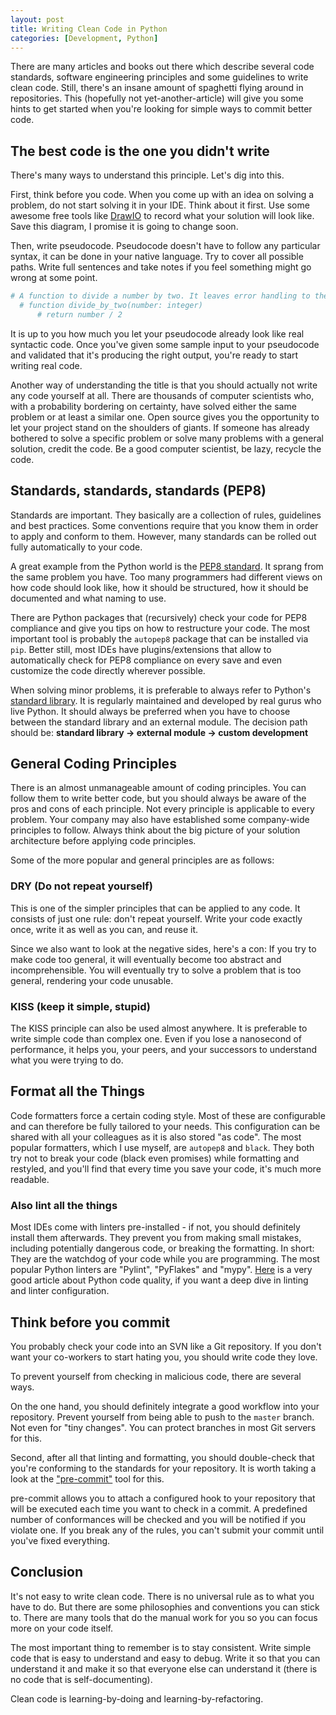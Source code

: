 ```yaml
---
layout: post
title: Writing Clean Code in Python
categories: [Development, Python]
---
```


There are many articles and books out there which describe several code standards, software engineering principles and some guidelines to write clean code. Still, there's an insane amount of spaghetti flying around in repositories. This (hopefully not yet-another-article) will give you some hints to get started when you're looking for simple ways to commit better code.

## The best code is the one you didn't write

There's many ways to understand this principle. Let's dig into this.

First, think before you code. When you come up with an idea on solving a problem, do not start solving it in your IDE. Think about it first. Use some awesome free tools like [DrawIO](https://diagrams.net) to record what your solution will look like. Save this diagram, I promise it is going to change soon.

Then, write pseudocode. Pseudocode doesn't have to follow any particular syntax, it can be done in your native language. Try to cover all possible paths. Write full sentences and take notes if you feel something might go wrong at some point.

```python
# A function to divide a number by two. It leaves error handling to the caller.
  # function divide_by_two(number: integer)
      # return number / 2
```

It is up to you how much you let your pseudocode already look like real syntactic code. Once you've given some sample input to your pseudocode and validated that it's producing the right output, you're ready to start writing real code.

Another way of understanding the title is that you should actually not write any code yourself at all. There are thousands of computer scientists who, with a probability bordering on certainty, have solved either the same problem or at least a similar one. Open source gives you the opportunity to let your project stand on the shoulders of giants. If someone has already bothered to solve a specific problem or solve many problems with a general solution, credit the code. Be a good computer scientist, be lazy, recycle the code.

## Standards, standards, standards (PEP8)

Standards are important. They basically are a collection of rules, guidelines and best practices. Some conventions require that you know them in order to apply and conform to them. However, many standards can be rolled out fully automatically to your code.

A great example from the Python world is the [PEP8 standard](https://peps.python.org/pep-0008/). It sprang from the same problem you have. Too many programmers had different views on how code should look like, how it should be structured, how it should be documented and what naming to use.

There are Python packages that (recursively) check your code for PEP8 compliance and give you tips on how to restructure your code. The most important tool is probably the `autopep8` package that can be installed via `pip`.
Better still, most IDEs have plugins/extensions that allow to automatically check for PEP8 compliance on every save and even customize the code directly wherever possible.

When solving minor problems, it is preferable to always refer to Python's [standard library](https://docs.python.org/3/library/). It is regularly maintained and developed by real gurus who live Python. It should always be preferred when you have to choose between the standard library and an external module. The decision path should be: **standard library -> external module -> custom development**

## General Coding Principles

There is an almost unmanageable amount of coding principles. You can follow them to write better code, but you should always be aware of the pros and cons of each principle. Not every principle is applicable to every problem. Your company may also have established some company-wide principles to follow. Always think about the big picture of your solution architecture before applying code principles.

Some of the more popular and general principles are as follows:

### DRY (Do not repeat yourself)

This is one of the simpler principles that can be applied to any code. It consists of just one rule: don't repeat yourself. Write your code exactly once, write it as well as you can, and reuse it.

Since we also want to look at the negative sides, here's a con: If you try to make code too general, it will eventually become too abstract and incomprehensible. You will eventually try to solve a problem that is too general, rendering your code unusable.

### KISS (keep it simple, stupid)

The KISS principle can also be used almost anywhere. It is preferable to write simple code than complex one. Even if you lose a nanosecond of performance, it helps you, your peers, and your successors to understand what you were trying to do.

## Format all the Things

Code formatters force a certain coding style. Most of these are configurable and can therefore be fully tailored to your needs. This configuration can be shared with all your colleagues as it is also stored "as code". The most popular formatters, which I use myself, are `autopep8` and `black`. They both try not to break your code (black even promises) while formatting and restyled, and you'll find that every time you save your code, it's much more readable.

### Also lint all the things

Most IDEs come with linters pre-installed - if not, you should definitely install them afterwards.
They prevent you from making small mistakes, including potentially dangerous code, or breaking the formatting. In short: They are the watchdog of your code while you are programming. The most popular Python linters are "Pylint", "PyFlakes" and "mypy". [Here](https://testdriven.io/blog/python-code-quality/) is a very good article about Python code quality, if you want a deep dive in linting and linter configuration.

## Think before you commit

You probably check your code into an SVN like a Git repository. If you don't want your co-workers to start hating you, you should write code they love.

To prevent yourself from checking in malicious code, there are several ways.

On the one hand, you should definitely integrate a good workflow into your repository. Prevent yourself from being able to push to the `master` branch. Not even for "tiny changes". You can protect branches in most Git servers for this.

Second, after all that linting and formatting, you should double-check that you're conforming to the standards for your repository. It is worth taking a look at the ["pre-commit"](https://pre-commit.com/) tool for this.

pre-commit allows you to attach a configured hook to your repository that will be executed each time you want to check in a commit. A predefined number of conformances will be checked and you will be notified if you violate one. If you break any of the rules, you can't submit your commit until you've fixed everything.

## Conclusion

It's not easy to write clean code. There is no universal rule as to what you have to do. But there are some philosophies and conventions you can stick to. There are many tools that do the manual work for you so you can focus more on your code itself.

The most important thing to remember is to stay consistent. Write simple code that is easy to understand and easy to debug. Write it so that you can understand it and make it so that everyone else can understand it (there is no code that is self-documenting).

Clean code is learning-by-doing and learning-by-refactoring.
